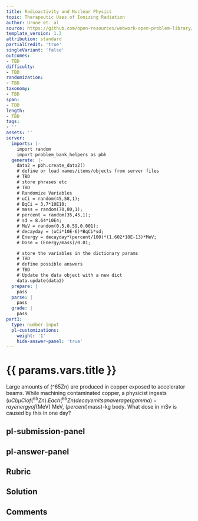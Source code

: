 ```yaml
---
title: Radioactivity and Nuclear Physics
topic: Therapeutic Uses of Ionizing Radiation
author: Urone et. al
source: https://github.com/open-resources/webwork-open-problem-library/tree/master/Contrib/BrockPhysics/College_Physics_Urone/32.Medical_Applications_of_Nuclear_Physics/32-03.Therapeutic_Ionizing_Radiation/NU_U17-32-03-006.pg
template_version: 1.3
attribution: standard
partialCredit: 'true'
singleVariant: 'false'
outcomes:
- TBD
difficulty:
- TBD
randomization:
- TBD
taxonomy:
- TBD
span:
- TBD
length:
- TBD
tags:
- ''
assets: ''
server:
  imports: |-
    import random
    import problem_bank_helpers as pbh
  generate: |-
    data2 = pbh.create_data2()
    # define or load names/items/objects from server files
    # TBD
    # store phrases etc
    # TBD
    # Randomize Variables
    # uCi = random(45,58,1);
    # BqCi = 3.7*10E10;
    # mass = random(70,80,1);
    # percent = random(35,45,1);
    # sd = 8.64*10E4;
    # MeV = random(0.5,0.59,0.001);
    # decayday = (uCi*10E-6)*BqCi*sd;
    # Energy = decayday*(percent/100)*(1.602*10E-13)*MeV;
    # Dose = (Energy/mass)/0.01;

    # store the variables in the dictionary params
    # TBD
    # define possible answers
    # TBD
    # Update the data object with a new dict
    data.update(data2)
  prepare: |
    pass
  parse: |
    pass
  grade: |
    pass
part1:
  type: number-input
  pl-customizations:
    weight: '1'
    hide-answer-panel: 'true'
---
```


# {{ params.vars.title }} 


Large amounts of (^65Zn) are produced in copper exposed to accelerator beams. While machining contaminated copper, a physicist ingests ($uCi) μCi of (^65Zn). Each (^65Zn) decay emits an average (gamma) -ray energy of ($MeV) MeV, ($percent)% of which is absorbed in the scientist's ($mass)-kg body. What dose in mSv is caused by this in one day?


## pl-submission-panel 


## pl-answer-panel 


## Rubric 


## Solution 


## Comments 


